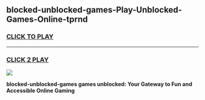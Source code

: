 
## blocked-unblocked-games-Play-Unblocked-Games-Online-tprnd
<h3>
<a href="https://premium76.site?title=blocked-unblocked-games&ref=25A">CLICK TO PLAY</a></h3>
<hr>

<h3>
<a href="https://premium76.site?title=blocked-unblocked-games&ref=25A">CLICK 2 PLAY</a>
  
</h3>

<a href="https://premium76.site?title=blocked-unblocked-games&ref=25A"><img src="https://clearcache.store/games.png"></a>


**blocked-unblocked-games games unblocked: Your Gateway to Fun and Accessible Online Gaming**
